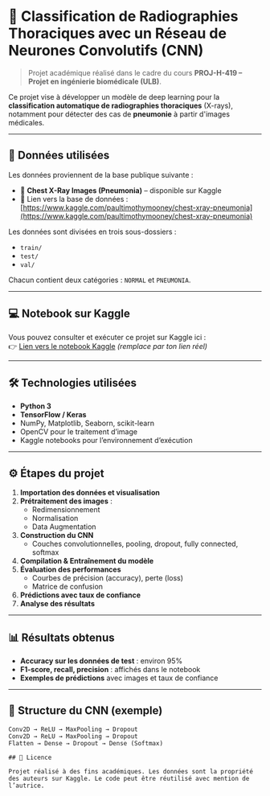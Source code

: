 # 🧠 Classification de Radiographies Thoraciques avec un Réseau de Neurones Convolutifs (CNN)

> Projet académique réalisé dans le cadre du cours **PROJ-H-419 – Projet en ingénierie biomédicale (ULB)**.

Ce projet vise à développer un modèle de deep learning pour la **classification automatique de radiographies thoraciques** (X-rays), notamment pour détecter des cas de **pneumonie** à partir d'images médicales.

---

## 📂 Données utilisées

Les données proviennent de la base publique suivante :

- 📎 **Chest X-Ray Images (Pneumonia)** – disponible sur Kaggle  
- 🔗 Lien vers la base de données : [https://www.kaggle.com/paultimothymooney/chest-xray-pneumonia](https://www.kaggle.com/paultimothymooney/chest-xray-pneumonia)

Les données sont divisées en trois sous-dossiers :
- `train/`
- `test/`
- `val/`

Chacun contient deux catégories : `NORMAL` et `PNEUMONIA`.

---

## 💻 Notebook sur Kaggle

Vous pouvez consulter et exécuter ce projet sur Kaggle ici :  
👉 [Lien vers le notebook Kaggle](https://www.kaggle.com/ton-nom-utilisateur/nom-du-notebook) *(remplace par ton lien réel)*

---

## 🛠️ Technologies utilisées

- **Python 3**
- **TensorFlow / Keras**
- NumPy, Matplotlib, Seaborn, scikit-learn
- OpenCV pour le traitement d’image
- Kaggle notebooks pour l’environnement d’exécution

---

## ⚙️ Étapes du projet

1. **Importation des données et visualisation**
2. **Prétraitement des images** :
   - Redimensionnement
   - Normalisation
   - Data Augmentation
3. **Construction du CNN**
   - Couches convolutionnelles, pooling, dropout, fully connected, softmax
4. **Compilation & Entraînement du modèle**
5. **Évaluation des performances**
   - Courbes de précision (accuracy), perte (loss)
   - Matrice de confusion
6. **Prédictions avec taux de confiance**
7. **Analyse des résultats**

---

## 📊 Résultats obtenus

- **Accuracy sur les données de test** : environ 95%
- **F1-score, recall, precision** : affichés dans le notebook
- **Exemples de prédictions** avec images et taux de confiance

---

## 🧠 Structure du CNN (exemple)

```text
Conv2D → ReLU → MaxPooling → Dropout
Conv2D → ReLU → MaxPooling → Dropout
Flatten → Dense → Dropout → Dense (Softmax)

## 📝 Licence

Projet réalisé à des fins académiques. Les données sont la propriété des auteurs sur Kaggle. Le code peut être réutilisé avec mention de l’autrice.

